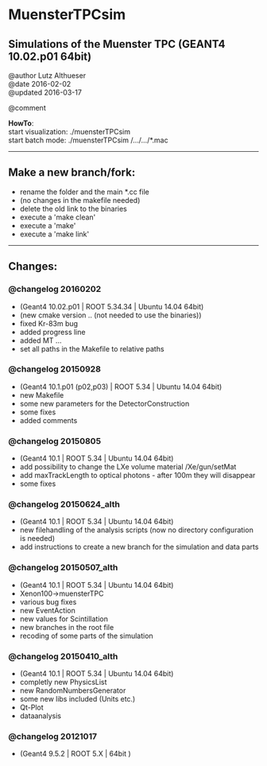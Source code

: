 # MuensterTPCsim

## Simulations of the Muenster TPC (GEANT4 10.02.p01 64bit)

@author Lutz Althueser  
@date   2016-02-02  
@updated 2016-03-17  

@comment   

**HowTo**:	
start visualization:	./muensterTPCsim  
start batch mode:	./muensterTPCsim /.../.../*.mac  
 
----

## Make a new branch/fork:
* rename the folder and the main *.cc file
* (no changes in the makefile needed)
* delete the old link to the binaries
* execute a 'make clean'
* execute a 'make'
* execute a 'make link'

----

## Changes:

### @changelog 20160202 
* (Geant4 10.02.p01 | ROOT 5.34.34 | Ubuntu 14.04 64bit)
* (new cmake version .. (not needed to use the binaries))
* fixed Kr-83m bug
* added progress line
* added MT ...
* set all paths in the Makefile to relative paths

### @changelog 20150928 
* (Geant4 10.1.p01 (p02,p03) | ROOT 5.34 | Ubuntu 14.04 64bit)
* new Makefile
* some new parameters for the DetectorConstruction
* some fixes
* added comments

### @changelog 20150805
* (Geant4 10.1 | ROOT 5.34 | Ubuntu 14.04 64bit)
* add possibility to change the LXe volume material /Xe/gun/setMat
* add maxTrackLength to optical photons - after 100m they will disappear
* some fixes
	
### @changelog 20150624_alth 
* (Geant4 10.1 | ROOT 5.34 | Ubuntu 14.04 64bit)
* new filehandling of the analysis scripts (now no directory configuration is needed)
* add instructions to create a new branch for the simulation and data parts

### @changelog 20150507_alth 
* (Geant4 10.1 | ROOT 5.34 | Ubuntu 14.04 64bit)
* Xenon100->muensterTPC
* various bug fixes
* new EventAction
* new values for Scintillation
* new branches in the root file
* recoding of some parts of the simulation

### @changelog 20150410_alth 
* (Geant4 10.1 | ROOT 5.34 | Ubuntu 14.04 64bit)
* completly new PhysicsList
* new RandomNumbersGenerator
* some new libs included (Units etc.)
* Qt-Plot
* dataanalysis
 
### @changelog 20121017 
* (Geant4 9.5.2 | ROOT 5.X | 64bit )

